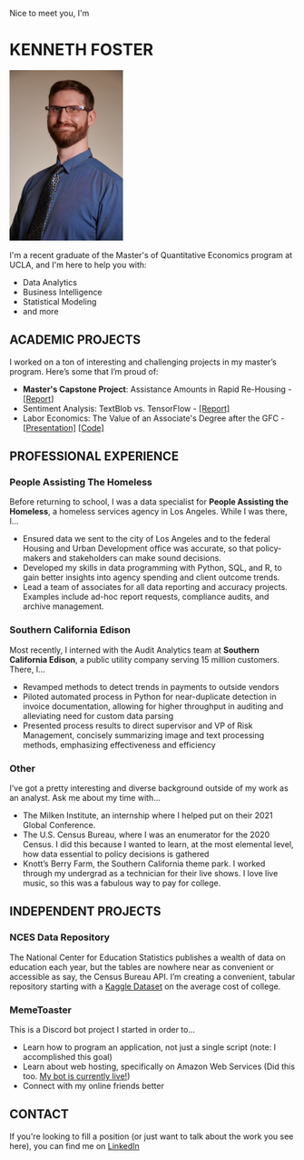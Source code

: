 Nice to meet you, I'm 
# KENNETH FOSTER
<img src="files/headshot.jpg" width=200 height=300>

I'm a recent graduate of the Master's of Quantitative Economics program at UCLA, and I'm here to help you with:
- Data Analytics
- Business Intelligence
- Statistical Modeling
- and more

## ACADEMIC PROJECTS
I worked on a ton of interesting and challenging projects in my master’s program. Here’s some that I’m proud of:
- **Master's Capstone Project**: Assistance Amounts in Rapid Re-Housing - <a href="files/Master's Capstone - Rental Assistance Amounts in Rapid Re-Housing.pdf" download>[Report]</a>
- Sentiment Analysis: TextBlob vs. TensorFlow - <a href="files/Textblob vs TensorFlow.pdf" download>[Report]</a>
- Labor Economics: The Value of an Associate's Degree after the GFC - <a href="files/Change in the Value of the Associate's Degree - Presentation.pdf" download>[Presentation]</a> <a href="files/Change in the Value of the Associate's Degree - Code.pdf" download>[Code]</a>

## PROFESSIONAL EXPERIENCE
### People Assisting The Homeless
Before returning to school, I was a data specialist for **People Assisting the Homeless**, a homeless services agency in Los Angeles. While I was there, I...
- Ensured data we sent to the city of Los Angeles and to the federal Housing and Urban Development office was accurate, so that policy-makers and stakeholders can make sound decisions.
- Developed my skills in data programming with Python, SQL, and R, to gain better insights into agency spending and client outcome trends.
- Lead a team of associates for all data reporting and accuracy projects. Examples include ad-hoc report requests, compliance audits, and archive management.

### Southern California Edison
Most recently, I interned with the Audit Analytics team at **Southern California Edison**, a public utility company serving 15 million customers. There, I…
- Revamped methods to detect trends in payments to outside vendors
- Piloted automated process in Python for near-duplicate detection in invoice documentation, allowing for higher throughput in auditing and alleviating need for custom data parsing
- Presented process results to direct supervisor and VP of Risk Management, concisely summarizing image and text processing methods, emphasizing effectiveness and efficiency

### Other
I’ve got a pretty interesting and diverse background outside of my work as an analyst. Ask me about my time with…
- The Milken Institute, an internship where I helped put on their 2021 Global Conference.
- The U.S. Census Bureau, where I was an enumerator for the 2020 Census. I did this because I wanted to learn, at the most elemental level, how data essential to policy decisions is gathered
- Knott’s Berry Farm, the Southern California theme park. I worked through my undergrad as a technician for their live shows. I love live music, so this was a fabulous way to pay for college.

## INDEPENDENT PROJECTS
### NCES Data Repository
The National Center for Education Statistics publishes a wealth of data on education each year, but the tables are nowhere near as convenient or accessible as say, the Census Bureau API. I’m creating a convenient, tabular repository starting with a [Kaggle Dataset](https://www.kaggle.com/datasets/kfoster150/avg-cost-of-undergrad-college-by-state) on the average cost of college.

### MemeToaster
This is a Discord bot project I started in order to...
- Learn how to program an application, not just a single script (note: I accomplished this goal)
- Learn about web hosting, specifically on Amazon Web Services (Did this too. [My bot is currently live!](https://github.com/ken-foster/MemeToaster#readme))
- Connect with my online friends better

## CONTACT
If you're looking to fill a position (or just want to talk about the work you see here), you can find me on [LinkedIn](https://www.linkedin.com/in/kennethbfoster/)
